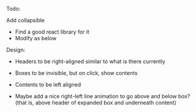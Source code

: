 Todo:

Add collapsible
- Find a good react library for it
- Modify as below



Design:
- Headers to be right-aligned similar to what is there currently
- Boxes to be invisible, but on click, show contents
- Contents to be left aligned

- Maybe add a nice right-left line animation to go above and below box?
(that is, above header of expanded box and underneath content)